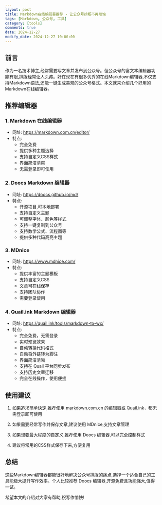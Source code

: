 ```yaml
---
layout: post
title: Markdown在线编辑器推荐 - 让公众号排版不再烦恼
tags: [Markdown, 公众号, 工具]
category: [tools]
comments: true
date: 2024-12-27
modify_date: 2024-12-27 10:00:00
---
```


## 前言

作为一名技术博主,经常需要写文章并发布到公众号。但公众号的富文本编辑器功能有限,排版经常让人头疼。好在现在有很多优秀的在线Markdown编辑器,不仅支持Markdown语法,还能一键生成美观的公众号格式。本文就来介绍几个好用的Markdown在线编辑器。

## 推荐编辑器

### 1. Markdown 在线编辑器
- 网址: https://markdown.com.cn/editor/
- 特点:
  - 完全免费
  - 提供多种主题选择
  - 支持自定义CSS样式
  - 界面简洁清爽
  - 无需登录即可使用

### 2. Doocs Markdown 编辑器  
- 网址: https://doocs.github.io/md/
- 特点:
  - 开源项目,可本地部署
  - 支持自定义主题
  - 可调整字体、颜色等样式
  - 支持一键复制到公众号
  - 支持数学公式、流程图等
  - 提供多种代码高亮主题

### 3. MDnice
- 网址: https://www.mdnice.com/
- 特点: 
  - 提供丰富的主题模板
  - 支持自定义CSS
  - 文章可在线保存
  - 支持团队协作
  - 需要登录使用

### 4. Quail.ink Markdown 编辑器
- 网址: https://quail.ink/tools/markdown-to-wx/
- 特点:
  - 完全免费，无需登录
  - 实时预览效果
  - 自动转换代码格式
  - 自动将外链转为脚注
  - 界面简洁清晰
  - 支持在 Quail 平台同步发布
  - 支持历史文章迁移
  - 完全在线操作，使用便捷

## 使用建议

1. 如果追求简单快速,推荐使用 markdown.com.cn 的编辑器或 Quail.ink，都无需登录即可使用

2. 如果需要经常写作并保存文章,建议使用 MDnice,支持文章管理

3. 如果想要最大程度的自定义,推荐使用 Doocs 编辑器,可以完全控制样式

4. 建议将常用的CSS样式保存下来,方便复用

## 总结

这些Markdown编辑器都能很好地解决公众号排版的痛点,选择一个适合自己的工具能极大提升写作效率。个人比较推荐 Doocs 编辑器,开源免费且功能强大,值得一试。

希望本文的介绍对大家有帮助,祝写作愉快!
